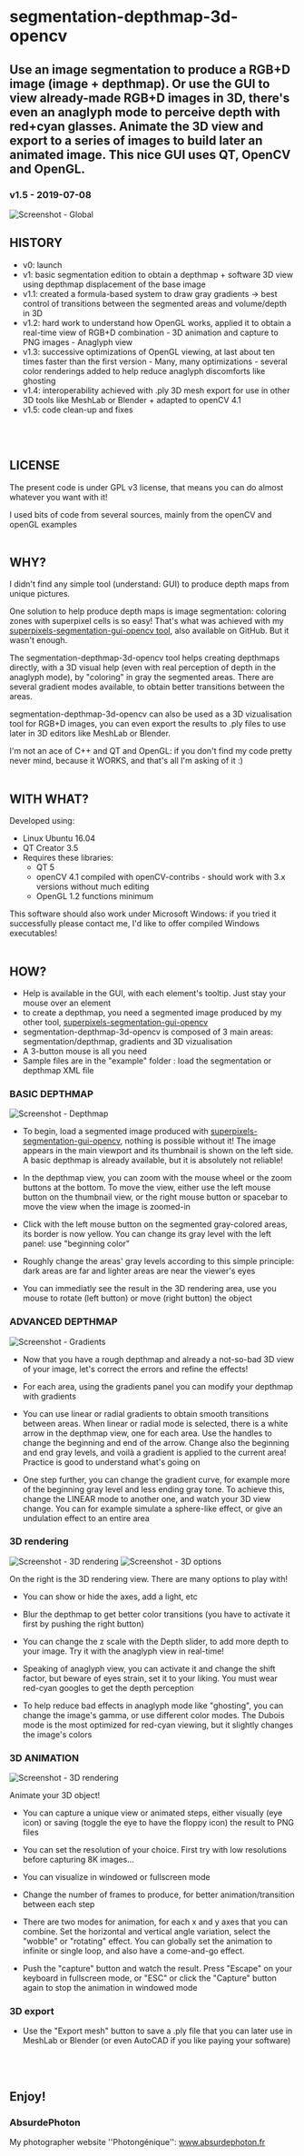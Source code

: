 # segmentation-depthmap-3d-opencv
## Use an image segmentation to produce a RGB+D image (image + depthmap). Or use the GUI to view already-made RGB+D images in 3D, there's even an anaglyph mode to perceive depth with red+cyan glasses. Animate the 3D view and export to a series of images to build later an animated image. This nice GUI uses QT, OpenCV and OpenGL.
### v1.5 - 2019-07-08

![Screenshot - Global](screenshots/screenshot-gui.jpg?raw=true)
<br/>

## HISTORY

* v0: launch
* v1: basic segmentation edition to obtain a depthmap + software 3D view using depthmap displacement of the base image
* v1.1: created a formula-based system to draw gray gradients -> best control of transitions between the segmented areas and volume/depth in 3D
* v1.2: hard work to understand how OpenGL works, applied it to obtain a real-time view of RGB+D combination - 3D animation and capture to PNG images - Anaglyph view
* v1.3: successive optimizations of OpenGL viewing, at last about ten times faster than the first version - Many, many optimizations - several color renderings added to help reduce anaglyph discomforts like ghosting
* v1.4: interoperability achieved with .ply 3D mesh export for use in other 3D tools like MeshLab or Blender + adapted to openCV 4.1
* v1.5: code clean-up and fixes
<br/>
<br/>

## LICENSE

The present code is under GPL v3 license, that means you can do almost whatever you want
with it!

I used bits of code from several sources, mainly from the openCV and openGL examples
<br/>
<br/>

## WHY?

I didn't find any simple tool (understand: GUI) to produce depth maps from unique pictures.

One solution to help produce depth maps is image segmentation: coloring zones with superpixel cells is so easy! That's what was achieved with my [superpixels-segmentation-gui-opencv tool](https://github.com/AbsurdePhoton/superpixels-segmentation-gui-opencv), also available on GitHub. But it wasn't enough.

The segmentation-depthmap-3d-opencv tool helps creating depthmaps directly, with a 3D visual help (even with real perception of depth in the anaglyph mode), by "coloring" in gray the segmented areas. There are several gradient modes available, to obtain better transitions between the areas.

segmentation-depthmap-3d-opencv can also be used as a 3D vizualisation tool for RGB+D images, you can even export the results to .ply files to use later in 3D editors like MeshLab or Blender.

I'm not an ace of C++ and QT and OpenGL: if you don't find my code pretty never mind, because it WORKS, and that's all I'm asking of it :)
<br/>
<br/>

## WITH WHAT?

Developed using:
* Linux Ubuntu	16.04
* QT Creator 3.5
* Requires these libraries:
  * QT 5
  * openCV 4.1 compiled with openCV-contribs - should work with 3.x versions without much editing
  * OpenGL 1.2 functions minimum

This software should also work under Microsoft Windows: if you tried it successfully please contact me, I'd like to offer compiled Windows executables!
<br/>
<br/>

## HOW?

* Help is available in the GUI, with each element's tooltip. Just stay your mouse over an element
* to create a depthmap, you need a segmented image produced by my other tool, [superpixels-segmentation-gui-opencv](https://github.com/AbsurdePhoton/superpixels-segmentation-gui-opencv)
* segmentation-depthmap-3d-opencv is composed of 3 main areas: segmentation/depthmap, gradients and 3D vizualisation
* A 3-button mouse is all you need
* Sample files are in the "example" folder : load the segmentation or depthmap XML file

### BASIC DEPTHMAP

![Screenshot - Depthmap](screenshots/screenshot-depthmap.jpg?raw=true)

* To begin, load a segmented image produced with [superpixels-segmentation-gui-opencv](https://github.com/AbsurdePhoton/superpixels-segmentation-gui-opencv), nothing is possible without it! The image appears in the main viewport and its thumbnail is shown on the left side. A basic depthmap is already available, but it is absolutely not reliable!

* In the depthmap view, you can zoom with the mouse wheel or the zoom buttons at the bottom. To move the view, either use the left mouse button on the thumbnail view, or the right mouse button or spacebar to move the view when the image is zoomed-in

* Click with the left mouse button on the segmented gray-colored areas, its border is now yellow. You can change its gray level with the left panel: use "beginning color"

* Roughly change the areas' gray levels according to this simple principle: dark areas are far and lighter areas are near the viewer's eyes

* You can immediatly see the result in the 3D rendering area, use you mouse to rotate (left button) or move (right button) the object
  
### ADVANCED DEPTHMAP

![Screenshot - Gradients](screenshots/screenshot-gradients.jpg?raw=true)

* Now that you have a rough depthmap and already a not-so-bad 3D view of your image, let's correct the errors and refine the effects!

* For each area, using the gradients panel you can modify your depthmap with gradients

* You can use linear or radial gradients to obtain smooth transitions between areas. When linear or radial mode is selected, there is a white arrow in the depthmap view, one for each area. Use the handles to change the beginning and end of the arrow. Change also the beginning and end gray levels, and voilà a gradient is applied to the current area! Practice is good to understand what's going on

* One step further, you can change the gradient curve, for example more of the beginning gray level and less ending gray tone. To achieve this, change the LINEAR mode to another one, and watch your 3D view change. You can for example simulate a sphere-like effect, or give an undulation effect to an entire area

### 3D rendering

![Screenshot - 3D rendering](screenshots/screenshot-3d-rendering.jpg?raw=true)
![Screenshot - 3D options](screenshots/screenshot-3d-options.jpg?raw=true)

On the right is the 3D rendering view. There are many options to play with!

* You can show or hide the axes, add a light, etc

* Blur the depthmap to get better color transitions (you have to activate it first by pushing the right button)

* You can change the z scale with the Depth slider, to add more depth to your image. Try it with the anaglyph view in real-time!

* Speaking of anaglyph view, you can activate it and change the shift factor, but beware of eyes strain, set it to your liking. You must wear red-cyan googles to get the depth perception

* To help reduce bad effects in anaglyph mode like "ghosting", you can change the image's gamma, or use different color modes. The Dubois mode is the most optimized for red-cyan viewing, but it slightly changes the image's colors

### 3D ANIMATION

![Screenshot - 3D rendering](screenshots/screenshot-animation.jpg?raw=true)

Animate your 3D object!

* You can capture a unique view or animated steps, either visually (eye icon) or saving (toggle the eye to have the floppy icon) the result to PNG files

* You can set the resolution of your choice. First try with low resolutions before capturing 8K images...

* You can visualize in windowed or fullscreen mode

* Change the number of frames to produce, for better animation/transition between each step

* There are two modes for animation, for each x and y axes that you can combine. Set the horizontal and vertical angle variation, select the "wobble" or "rotating" effect. You can globally set the animation to infinite or single loop, and also have a come-and-go effect.

* Push the "capture" button and watch the result. Press "Escape" on your keyboard in fullscreen mode, or "ESC" or click the "Capture" button again to stop the animation in windowed mode

### 3D export

* Use the "Export mesh" button to save a .ply file that you can later use in MeshLab or Blender (or even AutoCAD if you like paying your software)
   
<br/>
<br/>

## Enjoy!

### AbsurdePhoton
My photographer website ''Photongénique'': www.absurdephoton.fr

